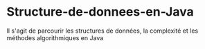 # Structure-de-donnees-en-Java
Il s'agit de parcourir les structures de données, la complexité et les méthodes algorithmiques en Java
